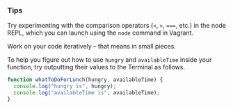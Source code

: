 ### Tips

Try experimenting with the comparison operators (`<`, `>`, `===`, etc.) in the node REPL, which you can launch using the `node` command in Vagrant.

Work on your code iteratively – that means in small pieces. 

To help you figure out how to use `hungry` and `availableTime` inside your function, try outputting their values to the Terminal as follows. 


``` javascript
function whatToDoForLunch(hungry, availableTime) {
  console.log("hungry is", hungry);
  console.log("availableTime is", availableTime);
} 
``` 